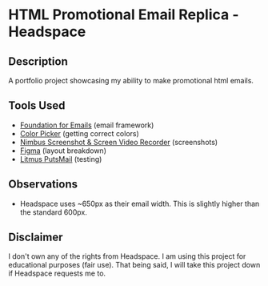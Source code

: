 # HTML Promotional Email Replica - Headspace

## Description

A portfolio project showcasing my ability to make promotional html emails.

## Tools Used

- [Foundation for Emails](https://get.foundation/emails/docs/sass-guide.html) (email framework)
- [Color Picker](https://imagecolorpicker.com/en) (getting correct colors)
- [Nimbus Screenshot & Screen Video Recorder](https://chrome.google.com/webstore/detail/nimbus-screenshot-screen/bpconcjcammlapcogcnnelfmaeghhagj) (screenshots)
- [Figma](https://www.figma.com/) (layout breakdown)
- [Litmus PutsMail](https://putsmail.com/) (testing)

## Observations

- Headspace uses ~650px as their email width. This is slightly higher than the standard 600px.

## Disclaimer

I don't own any of the rights from Headspace. I am using this project for educational purposes (fair use). That being said, I will take this project down if Headspace requests me to.
